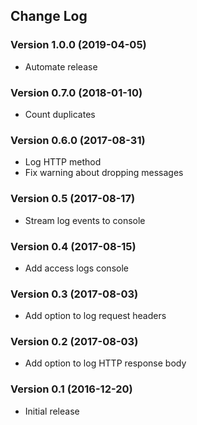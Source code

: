 ## Change Log
### Version 1.0.0 (2019-04-05)
- Automate release
### Version 0.7.0 (2018-01-10)
- Count duplicates
### Version 0.6.0 (2017-08-31)
- Log HTTP method
- Fix warning about dropping messages
### Version 0.5 (2017-08-17)
- Stream log events to console
### Version 0.4 (2017-08-15)
- Add access logs console
### Version 0.3 (2017-08-03)
- Add option to log request headers
### Version 0.2 (2017-08-03)
- Add option to log HTTP response body
### Version 0.1 (2016-12-20)
- Initial release